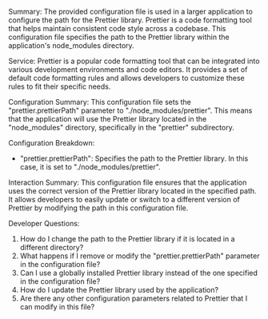 Summary:
The provided configuration file is used in a larger application to configure the path for the Prettier library. Prettier is a code formatting tool that helps maintain consistent code style across a codebase. This configuration file specifies the path to the Prettier library within the application's node_modules directory.

Service:
Prettier is a popular code formatting tool that can be integrated into various development environments and code editors. It provides a set of default code formatting rules and allows developers to customize these rules to fit their specific needs.

Configuration Summary:
This configuration file sets the "prettier.prettierPath" parameter to "./node_modules/prettier". This means that the application will use the Prettier library located in the "node_modules" directory, specifically in the "prettier" subdirectory.

Configuration Breakdown:
- "prettier.prettierPath": Specifies the path to the Prettier library. In this case, it is set to "./node_modules/prettier".

Interaction Summary:
This configuration file ensures that the application uses the correct version of the Prettier library located in the specified path. It allows developers to easily update or switch to a different version of Prettier by modifying the path in this configuration file.

Developer Questions:
1. How do I change the path to the Prettier library if it is located in a different directory?
2. What happens if I remove or modify the "prettier.prettierPath" parameter in the configuration file?
3. Can I use a globally installed Prettier library instead of the one specified in the configuration file?
4. How do I update the Prettier library used by the application?
5. Are there any other configuration parameters related to Prettier that I can modify in this file?